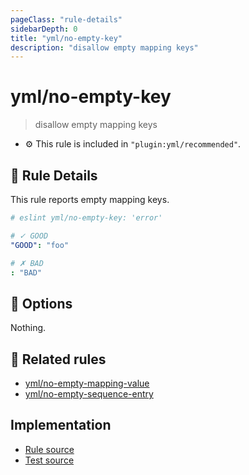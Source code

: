 ```yaml
---
pageClass: "rule-details"
sidebarDepth: 0
title: "yml/no-empty-key"
description: "disallow empty mapping keys"
---
```

# yml/no-empty-key

> disallow empty mapping keys

- :gear: This rule is included in `"plugin:yml/recommended"`.

## :book: Rule Details

This rule reports empty mapping keys.

<eslint-code-block>

```yaml
# eslint yml/no-empty-key: 'error'

# ✓ GOOD
"GOOD": "foo"

# ✗ BAD
: "BAD"
```

</eslint-code-block>

## :wrench: Options

Nothing.

## :couple: Related rules

- [yml/no-empty-mapping-value]
- [yml/no-empty-sequence-entry]

[yml/no-empty-mapping-value]: ./no-empty-mapping-value.md
[yml/no-empty-sequence-entry]: ./no-empty-sequence-entry.md

## Implementation

- [Rule source](https://github.com/ota-meshi/eslint-plugin-yml/blob/master/src/rules/no-empty-key.ts)
- [Test source](https://github.com/ota-meshi/eslint-plugin-yml/blob/master/tests/src/rules/no-empty-key.js)
